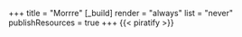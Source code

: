 +++
title = "Morrre"
[_build]
  render = "always"
  list = "never"
  publishResources = true
+++
{{< piratify >}}